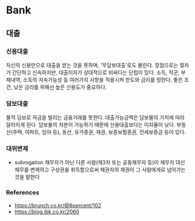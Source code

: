 # Bank

## 대출

### 신용대출

자신의 신용만으로 대출을 받는 것을 뜻하며, '무담보대출'로도 불린다. 
장점으로는 절차가 간단하고 신속하지만, 대출이자가 상대적으로 비싸다는 단점이 있다.
소득, 직군, 부채내역, 소득의 지속가능성 등 여러가지 사항을 적용시켜 한도와 금리를
정한다. 좋은 조건, 낮은 금리를 위해선 높은 신용도가 중요하다.

### 담보대출

물적 담보로 자금을 빌리는 금융거래를 뜻한다. 
대출가능금액은 담보물의 가치에 따라 달라지게 된다.  담보물의 처분이 가능하기
때문에 신용대출보다는 이자율이 낮다. 
부동산(주택, 아파트, 임야 등), 동산, 유가증권, 채권, 보증보험증권, 전세보증금 등이 있다. 


### 대위변제

- subrogation
채무자가 아닌 다른 사람(제3자 또는 공동채무자 등)이 채무자 대신 채무를 변제하고 구상권을 취득함으로써 채권자의 채권이 그 사람에게로 넘어가는 것을 말한다


### References
- https://brunch.co.kr/@8percent/102
- https://blog.ibk.co.kr/2060
